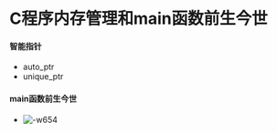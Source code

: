 # C程序内存管理和main函数前生今世

#### 智能指针
* auto_ptr
* unique_ptr

#### main函数前生今世

* ![-w654](media/15654308309759/15654337396971.jpg)
